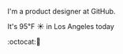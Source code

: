 I'm a product designer at GitHub.

It's 95&#8457; &#9728; in Los Angeles today

:octocat::tropical_drink: